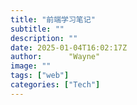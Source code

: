 ```yaml
---
title: "前端学习笔记"
subtitle: ""
description: ""
date: 2025-01-04T16:02:17Z
author:      "Wayne"
image: ""
tags: ["web"]
categories: ["Tech"]
---
```

